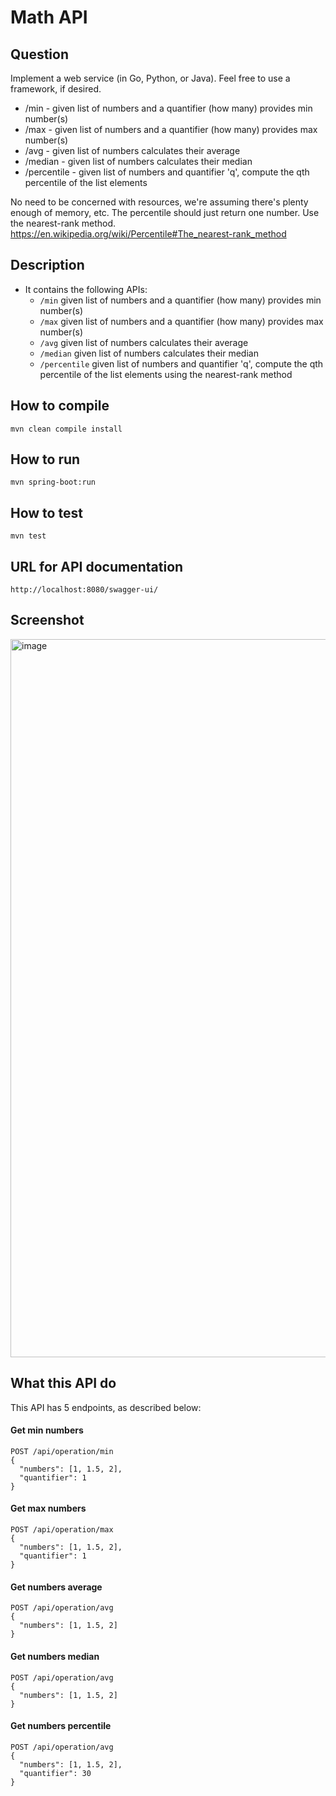 # Math API

## Question
Implement a web service (in Go, Python, or Java). Feel free to use a framework, if desired.
- /min - given list of numbers and a quantifier (how many) provides min number(s)
- /max - given list of numbers and a quantifier (how many) provides max number(s)
- /avg - given list of numbers calculates their average
- /median - given list of numbers calculates their median
- /percentile - given list of numbers and quantifier 'q', compute the qth percentile of the list elements

No need to be concerned with resources, we're assuming there's plenty enough of memory, etc. The percentile should just return one
number. Use the nearest-rank method. https://en.wikipedia.org/wiki/Percentile#The_nearest-rank_method


## Description 
- It contains the following APIs:
  - `/min` given list of numbers and a quantifier (how many) provides min number(s)
  - `/max` given list of numbers and a quantifier (how many) provides max number(s)
  - `/avg` given list of numbers calculates their average
  - `/median` given list of numbers calculates their median
  - `/percentile` given list of numbers and quantifier 'q', compute the qth percentile of the list elements using the nearest-rank method

## How to compile

```mvn clean compile install```

## How to run
```mvn spring-boot:run```

## How to test
```mvn test```

## URL for API documentation
```http://localhost:8080/swagger-ui/```

## Screenshot
<img width="1149" alt="image" src="https://user-images.githubusercontent.com/26001761/186161429-6db67f98-92bc-4e95-9866-958dec90d6b3.png">


## What this API do

This API has 5 endpoints, as described below:

#### Get min numbers
```http
POST /api/operation/min
{
  "numbers": [1, 1.5, 2],
  "quantifier": 1
}
```

#### Get max numbers
```http
POST /api/operation/max
{
  "numbers": [1, 1.5, 2],
  "quantifier": 1
}
```

#### Get numbers average
```http
POST /api/operation/avg
{
  "numbers": [1, 1.5, 2]
}
```

#### Get numbers median
```http
POST /api/operation/avg
{
  "numbers": [1, 1.5, 2]
}
```

#### Get numbers percentile
```http
POST /api/operation/avg
{
  "numbers": [1, 1.5, 2],
  "quantifier": 30
}
```
